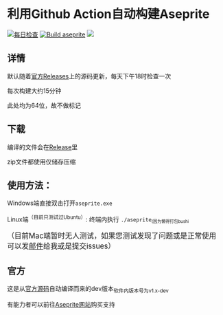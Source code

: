 # 利用Github Action自动构建Aseprite
[![每日检查](https://github.com/Insouciant21/action_aseprite/workflows/Get%20latest%20release%20version/badge.svg)](https://github.com/Insouciant21/action_aseprite/actions)
[![Build aseprite](https://github.com/Insouciant21/action_aseprite/workflows/Build%20aseprite%20from%20source/badge.svg)](https://github.com/Insouciant21/action_aseprite/actions)
[![](https://data.jsdelivr.com/v1/package/gh/insouciant21/action_aseprite/badge)](https://www.jsdelivr.com/package/gh/insouciant21/action_aseprite)

## 详情

默认随着[官方Releases](github.com/aseprite/aseprite/releases)上的源码更新，每天下午18时检查一次

每次构建大约15分钟

此处均为64位，故不做标记

## 下载

编译的文件会在[Release](https://github.com/Insouciant21/action_aseprite/releases/latest)里

zip文件都使用仅储存压缩

## 使用方法：
Windows端直接双击打开<code>aseprite.exe</code>

Linux端<sup>（目前只测试过Ubuntu）</sup>: 终端内执行 <code>./aseprite</code><small><sub>(因为懒得打包bushi</sub></small>

<big>（目前Mac端暂时无人测试，如果您测试发现了问题或是正常使用可以发[邮件](mailto:2964318290@qq.com)给我或是提交issues）</big>

## 官方
这是从[官方源码](https://github.com/aseprite)自动编译而来的dev版本<sub>软件内版本号为v1.x-dev</sub>

有能力者可以前往[Aseprite网站](https://aseprite.org/#buy)购买支持
